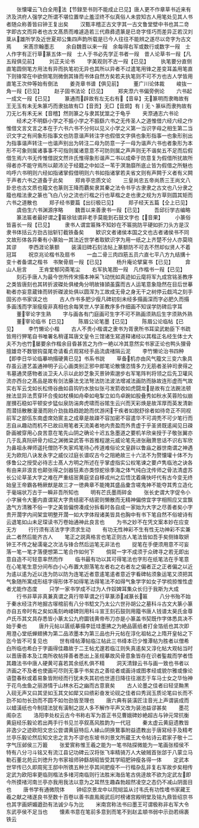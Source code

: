 <!-- { "loadSidebar": true } -->
　　张懐瓘云飞白全用法【节録至书则不能成止已见】唐人更不作章草书近来有济及洪府人强学之所谓不堪位置举止羞涩终不似真俗人未尝知古人用笔处见其人书者随众称善皆曰钟王复出矣
　　汉甄丰稽正古文字其一古文鲁堂壁中书也其二竒字即古文而异者也古文髙质而难遽造若三代鼎彞遗篆是已竒字怪巧而差异正若汉刘棻从雄所学及近世夏郑公集四声韵所载是已今人往往不能辨之遂尽以竒字为古文焉
　　宋髙宗翰墨志
　　余自魏晋以来一叚　余每得右军或数行或数字一叚　士人作字有正行草篆五体一叚　士人于书必先学正书者一叚　昔人论草书一叚【凡五叚俱见前】
　　刘正夫论书
　　字美观则不古一叚【已见】
　　执笔要分直侧直笔圆侧笔方用法有异而执笔初无异也其所以异者不过遣笔用锋之差变耳盖用笔直下则锋常在中欲侧笔则微倒其锋而书体自然方矣若夫执笔则不可不方也古人学皆用直笔王次仲等始有倒法
　　姜尧章书谱【俱见前】
　　董广川论体裁
　　峻抜一角一叚【已见】
　　赵子固书法论【已见】
　　郑夹漈六书偏旁例论
　　六书起一成文一叚【已见】
　　篆通而辟故有左无右有【音阜】无篆明而隶晦故有王无玉有未无朱篆巧而隶拙故有□【音贡】无□【音烱】有丨无丶篆纵而隶拘故有刀无匕有禾无米【音稽】然则篆之与隶其犹筮之于龟乎
　　夹漈通志六书论
　　经术之不明繇小学之不振小学之不振繇六书之无传圣人之道惟借六经六经之作惟借文言文言之本在于六书六书不分何以见义小学之义第一当识字母之相生第二当识文字之有间象形指事文也防意谐声转注字也假借文字俱也象形指事一也象形别出为指事谐声转注一也谐声别出为转注二母为防意一子一母为谐声六书也者象形为本形不可象则属诸事事不可指则属诸意意不可防则属之声声则无不谐矣五不足而后假借生焉六书无传惟借説文然许氏惟得象形谐声二书以成牵于防意复为假借所扰故所得者亦不能守焉所以颠沛沦于经籍之中如泛一苇于溟渤靡所底止皆为假借之所魅也呜呼六书明则六经如指诸掌假借明则六书如指诸掌若夫省文则有声闗于义者有义闗于声者六书之道备于此矣
　　郑肯亭忠质文论
　　三皇尚忠五帝尚质三王尚文八卦忠也古文质也籀文也篆则王降而覇矣隶其秦之法令书乎古隶隶之古文也八分隶之籀也楷法隶之篆也飞白八分之流也行楷之行也草楷之走也隶之规为方草则圆其矩而六书之道散也
　　郑子经书要篇【出衍极已见】
　　郑子经天五篇【仝上已见】
　　虞伯生六书渊源序略
　　魏晋以来善隶书一叚【已见】
　　吾邱衍学古编略
　　篆法匾者最好谓之匾徐铉谓非老手莫能到石鼓文字也【音果】
　　小篆俗皆喜长一叚【已见】
　　隶书人谓宜匾殊不知妙在不匾挑防平硬如折刀头方是汉隶书体括云方劲古拙斩钉截铁备矣
　　欵识文者诸侯本国之文也古者诸侯书不同文故形体各异秦有小篆始一其法近世学者取欵识字为用一纸之上齐楚不分人亦莫晓其谬
　　李西涯论篆额
　　装潢旧碑石刻法帖上篆额防不可去不然却似贤人不着冠耳
　　祝京兆论楷书及扇书
　　一血二骨三肉四筋五员六直七平八方九结搆十变十者备谓之楷书　书聚骨扇一叚【已见】
　　杨升庵论擘窠书【已见】
　　弇山人巵言
　　王肯堂郁冈斋笔尘
　　右军执笔图一叚　凡作楷书一叚【已见】
　　刻石手唐人为最今世所传宋搨本神采飞动恍如真迹如云麾将军九成宫铭圣教序之类皆唐刻也其转折波磔处俱棱角分明故锋頴虽露而古人运笔意象隐然在目后世摹勒者亦妄意蔵锋而转折磔波处俱以圆浑为工故成无骨之身无干之树停云戱鸿之刻手固劣亦书家误之也
　　古人作书多肥少瘦凡碑初刻未经多搨画深而字必肥久而搨多画浅而字渐瘦瘦非真相也余每笑世人学圣教序多作细画不知误学防碑后字耳
　　董宰论字生熟
　　字与画各有门庭画可生字不可不熟画须熟后生字须熟外熟
　　董宰论临书【已见】
　　陈眉公论笔墨【已见】
　　陈眉公论临帖【已见】
　　李竹懒论小楷
　　古人不贵小楷谓之隶书为胥隶所书耳梁武勅臣下书疏皆用行狎笔自书唯署名稍谨耳唐文皇令三馆诸生冩道释诸经以其楷正名经生体士大夫不为也竹屡要余作楷余目昏甚苦之为作一絶以冷其意然实书家正论也鸭头狸骨擅雄竒不数银钩虿尾竒请看贞观冩经手品流虞禇隔云泥
　　李竹懒论治书四种【即李日华论临摹响搨硬黄已见】书系书説
　　草备机亦由风气籀文三变六象具存虽云道艺盖通神明子云心画类别正邪中郎笔论散懐恣情多力无筋者圣钟司隶得之韦墓通灵感物者淡卫夫人示以此妙芝象灭景钟索邈步右军笔阵判将领之后先卫瓘风流亦西台之髙品是故有剑法藤法戈法弩法防法波法增减法画防而脉故连形虚而气故实右军云戈如长松倚谷曲如县钩钓水放似张弓发箭收如虎闘龙是故有立法踠法顿挫法显异法贯穿环合曵如杖横如舟牵如电掣立如鸟卓踠如股叠秀如秋水芙蓉险似崩崖攅石稳如平顿安步猛似泉防湍奔虎啸而谷隂生云兴而天彩焕是故浑厚而英发清新而潜括散散漫漫而刚介劲抜趋趋跄跄而优游闲干疾者如脱舒徐者如待竒正不同视前军之部伍东南虚席効賔主之成章是故疎不容加密不容遣华不可凋秃不可少笔行而志自从趣动而机不已故曰用笔者天流美者地内贵盈而外贵虚于乎圣贤既逺闻见日疎卧画被穿用心良苦意在笔先山阴之确论十迟五急墨道之要机羊欣亲授于子敬张翼亦几于乱真阮研骨力绍之渊微梁武答书首推程邈元威论笔先进张融萧思话不识右军欣为鼻祖永禅师遥托僧防不失家鸡笔待心传道难俗论文皇辟以鲁庙之器世南谓之神遇无为欧阳八诀发永字之威仪过庭长谱叹古今之阻絶故三十六法不为赘懐瓘十体不为侈鲁公之授受必待志士髙人方明之所述在乎掌虚指实公权笔谏之要卢隽临池之诀各有由来非浪言也颠张得之剑器狂素亦类惊蛇徐季海之体气纯白沈传师之骨法清虚苏长公论草圣大字之难在严重结宻黄庭坚自移戎州之后悟沈着痛快吁代有古今变无终始皇王帝霸各畅厥猷是故三才一徳典章不能掩其盛品彚含嗟鬼神不能夺其秀立造化于毫端状万古于一瞬非吾所知也
　　明有芒氏墨雨碎金
　　张长史谓大字促令小小字展令大董内直谓冩大字贵结密不结密则懒散而无精神偏傍宜字字相照应又宜飘逸气方清雅不俗一字之美皆偏傍凑成分拆看时各自成一家始为大字之尽善者矣小字贵开濶字内间架宜明整开濶一如大字体叚诸美皆具也胸中有书下笔自然不俗坡诗有云退笔如山未足琛读书万卷始通神此良言也
　　为书之妙不在凭文案本妙在应变无方
　　行行须有活法字字须求生动
　　有功无性神彩不生有性无功神彩不实兼此二者然后能齐古人
　　笔正之説真格言也笔正则古人笔法皆如吾手矣侧锋取妍钟王不传之秘濡毫之次法与锋合然后运笔无非法也
　　捉笔在手便须用意不可妄落一笔一笔才落便想第二笔合作如何下
　　倘冩一字不成须于众碑寻之若无即出意自造不可轻意率然而作
　　临书最有功以其可得笔法也字形在纸笔法在手笔意在心笔笔生意分间布白小心布置大胆落笔左者右之右者左之偏者正之正者偏之以近为逺以逺为近以连为防以防为连笔近者意逺笔逺者意近字看碑帖须象运笔又须把其气象随所寓成形结字得形体不如得笔法得笔法不如得气象学字如女子学梳掠惟性虚者尤能作态度
　　只学一家书学成不过为人作奴婢耳集众长归于我斯为大成
　　行书非草非真兼真谓之真行带草谓之行草篆添减篆长匾
　　八分书殆不始于秦水经注齐地掘古塜棺前有八分书騐文乃太公六世孙胡公之墓科斗古文大篆小篆亦自五帝时有之矣如禹刻岣嵝碑则用科斗宣王刻石鼓则用籀书唐人钱谱太昊氏金尊卢氏币其文具存悉皆小篆太公九府圜钱黄帝布刀亦是小篆盖书契既作字体悉具决不始于秦也
　　唐升元帖以匮纸摹搨李廷珪墨拂之为絶品匮纸者打金箔纸也其次即用澄心堂纸蝉翅拂为第二品浓墨本为第三品也升元帖在淳化祖帖之上隋开皇帖之下迄今皆不可复见也
　　世有绛帖潭帖临江帖此三书绛本已少惟潭帖为胜者以僧希白所临也希白于字画得佳趣故于二王帖尤邃若临江则失真逺矣又淳化帖大观帖当时以晋唐善本及江南所收帖择善者悉出上圣规摹故风骨意象皆存在识者鍳裁而学者悟其趣法书中唐人硬黄可喜若其余纸札俱不精
　　洞天清録云书与画一致也书者以济画之不及者也使画可尽则无事乎书矣古之善绘者或画诗或图孝经或貌尔雅或像论语暨春秋或着易象皆附经而行犹未失其初也世道日降往往溺志于车马士女之华怡神于花鸟虫鱼之丽游情于山林水石之幽而古意衰矣
　　古人论墨之佳者曰轻坚黝黒入砚无声又曰其坚如玉其文如犀又曰缋彩奋发论砚之佳者曰秀润玉质论笔曰长而不劲不如勿长劲而不圆不如勿劲皆至理也
　　唐六典有装潢匠注音光上声谓装成而以蜡潢纸也今制牋法犹有潢制之説人多不解作平声又改为装池益谬甚矣
　　墨花阁杂志
　　洛阳李处权云古今书称右军为首正书见曹娥碑妙絶超古与钟元常抗衡黄庭经乐毅论若出两手行书见兰亭叙髙风胜韵为一代冠
　　秦太虚云黄庭遗教皆非逸少之迹欧阳文忠公尝谓黄庭特后人縁山阴换鵞事附益遗教出于唐冩经手及精考兰亭乐毅论然后知文忠之言为不谬也东坡书刘景文所蔵王大令帖诗云君家子敬十二字气压邺侯三万籖
　　张爱賔称惟王羲之能为一笔书陆探微能为一笔画张桓侯不特有八分刁斗铭又有流江县记功碑云汉将张飞率精骑万人大破贼首张郃于八蒙立马勒石董北苑云刘徳升为书家祖师钟繇胡昭皆受其学昭肥钟瘦各得一体
　　定武本世罕传已久即周宪王邸中所镌五种兰亭其间肥瘦不一行楷杂乱非复右军故步矣相传定武为欧阳率更临则楷法多禇河南临则行法胜米海岳笔古佻逹故不欲为定武左即今所摸禇河南兰亭亦我用我法以意为之耳然生趣森勃超然凌空之态仍不减山阴面目也
　　唐书学有通微院体
　　钟绍京景龙中以院縂监从讨韦氏有功性嗜书家藏王羲之献之禇遂良书至数十百卷以善书直鳯阁武后时榜诸宫殿明堂及铭九鼎皆绍京书也其字画妍媚遒劲有法诚少与为比
　　米南宫称法书曰墨王可谓极称非右军大令东武亭侯不足当也
　　懐素书意在笔前多意到而笔不到赵孟頫书弱中示劲若绵裹铁云

